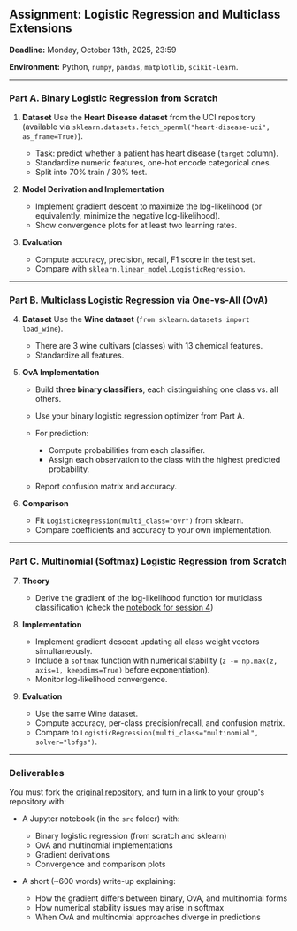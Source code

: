 ## Assignment: Logistic Regression and Multiclass Extensions

**Deadline:** Monday, October 13th, 2025, 23:59

**Environment:** Python, `numpy`, `pandas`, `matplotlib`, `scikit-learn`.

---

### Part A. Binary Logistic Regression from Scratch

1. **Dataset**
   Use the **Heart Disease dataset** from the UCI repository (available via `sklearn.datasets.fetch_openml("heart-disease-uci", as_frame=True)`).

   * Task: predict whether a patient has heart disease (`target` column).
   * Standardize numeric features, one-hot encode categorical ones.
   * Split into 70% train / 30% test.

2. **Model Derivation and Implementation**

   * Implement gradient descent to maximize the log-likelihood (or equivalently, minimize the negative log-likelihood).
   * Show convergence plots for at least two learning rates.

3. **Evaluation**

   * Compute accuracy, precision, recall, F1 score in the test set.
   * Compare with `sklearn.linear_model.LogisticRegression`.

---

### Part B. Multiclass Logistic Regression via One-vs-All (OvA)

4. **Dataset**
   Use the **Wine dataset** (`from sklearn.datasets import load_wine`).

   * There are 3 wine cultivars (classes) with 13 chemical features.
   * Standardize all features.

5. **OvA Implementation**

   * Build **three binary classifiers**, each distinguishing one class vs. all others.
   * Use your binary logistic regression optimizer from Part A.
   * For prediction:

     * Compute probabilities from each classifier.
     * Assign each observation to the class with the highest predicted probability.
   * Report confusion matrix and accuracy.

6. **Comparison**

   * Fit `LogisticRegression(multi_class="ovr")` from sklearn.
   * Compare coefficients and accuracy to your own implementation.

---

### Part C. Multinomial (Softmax) Logistic Regression from Scratch

7. **Theory**

   * Derive the gradient of the log-likelihood function for muticlass classification (check the [notebook for session 4](https://colab.research.google.com/drive/1QKPnTQ_CtqY_4IZHr_dUAzR3nfj8bLbW?usp=sharing))

8. **Implementation**

   * Implement gradient descent updating all class weight vectors simultaneously.
   * Include a `softmax` function with numerical stability (`z -= np.max(z, axis=1, keepdims=True)` before exponentiation).
   * Monitor log-likelihood convergence.

9. **Evaluation**

   * Use the same Wine dataset.
   * Compute accuracy, per-class precision/recall, and confusion matrix.
   * Compare to `LogisticRegression(multi_class="multinomial", solver="lbfgs")`.

---

### Deliverables

You must fork the [original repository](https://github.com/RodrigoGrijalba/ENEI-2025-ML1-Tarea2), and turn in a link to your group's repository with:

* A Jupyter notebook (in the `src` folder) with:

  * Binary logistic regression (from scratch and sklearn)
  * OvA and multinomial implementations
  * Gradient derivations
  * Convergence and comparison plots
* A short (~600 words) write-up explaining:

  * How the gradient differs between binary, OvA, and multinomial forms
  * How numerical stability issues may arise in softmax
  * When OvA and multinomial approaches diverge in predictions

